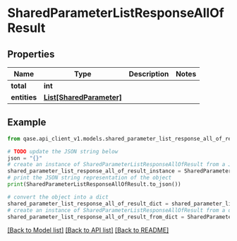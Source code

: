 # SharedParameterListResponseAllOfResult


## Properties

Name | Type | Description | Notes
------------ | ------------- | ------------- | -------------
**total** | **int** |  | 
**entities** | [**List[SharedParameter]**](SharedParameter.md) |  | 

## Example

```python
from qase.api_client_v1.models.shared_parameter_list_response_all_of_result import SharedParameterListResponseAllOfResult

# TODO update the JSON string below
json = "{}"
# create an instance of SharedParameterListResponseAllOfResult from a JSON string
shared_parameter_list_response_all_of_result_instance = SharedParameterListResponseAllOfResult.from_json(json)
# print the JSON string representation of the object
print(SharedParameterListResponseAllOfResult.to_json())

# convert the object into a dict
shared_parameter_list_response_all_of_result_dict = shared_parameter_list_response_all_of_result_instance.to_dict()
# create an instance of SharedParameterListResponseAllOfResult from a dict
shared_parameter_list_response_all_of_result_from_dict = SharedParameterListResponseAllOfResult.from_dict(shared_parameter_list_response_all_of_result_dict)
```
[[Back to Model list]](../README.md#documentation-for-models) [[Back to API list]](../README.md#documentation-for-api-endpoints) [[Back to README]](../README.md)



